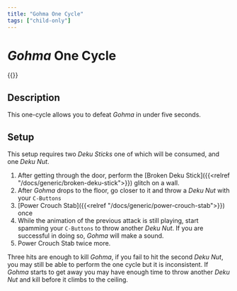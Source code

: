 ```yaml
---
title: "Gohma One Cycle"
tags: ["child-only"]
---
```


# _Gohma_ One Cycle
<div class="yt float-right">{{<youtube "XvS6KmYbjw4">}}</div>

## Description
This one-cycle allows you to defeat _Gohma_ in under five seconds.

## Setup
This setup requires two _Deku Sticks_ one of which will be consumed, and one
_Deku Nut_.

1. After getting through the door, perform the [Broken Deku Stick]({{<relref
   "/docs/generic/broken-deku-stick">}}) glitch on a wall.
2. After _Gohma_ drops to the floor, go closer to it and throw a _Deku Nut_
   with your `C-Buttons`
3. [Power Crouch Stab]({{<relref "/docs/generic/power-crouch-stab">}}) once
4. While the animation of the previous attack is still playing, start spamming
   your `C-Buttons` to throw another _Deku Nut_. If you are successful in doing
   so, _Gohma_ will make a sound.
5. Power Crouch Stab twice more.

Three hits are enough to kill _Gohma_, if you fail to hit the second _Deku
Nut_, you may still be able to perform the one cycle but it is inconsistent. If
_Gohma_ starts to get away you may have enough time to throw another _Deku Nut_
and kill before it climbs to the ceiling.
